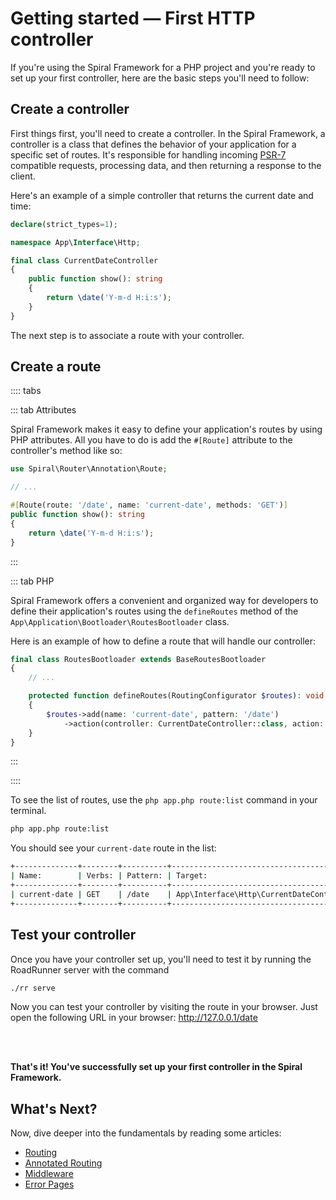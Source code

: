 # Getting started — First HTTP controller

If you're using the Spiral Framework for a PHP project and you're ready to set up your first controller, here are the
basic steps you'll need to follow:

## Create a controller

First things first, you'll need to create a controller. In the Spiral Framework, a controller is a class that defines
the behavior of your application for a specific set of routes. It's responsible for handling
incoming [PSR-7](https://www.php-fig.org/psr/psr-7/) compatible requests, processing data, and then returning a response
to the client.

Here's an example of a simple controller that returns the current date and time:

```php
declare(strict_types=1);

namespace App\Interface\Http;

final class CurrentDateController 
{
    public function show(): string
    {
        return \date('Y-m-d H:i:s');
    }
}
```

The next step is to associate a route with your controller.

## Create a route

:::: tabs

::: tab Attributes

Spiral Framework makes it easy to define your application's
routes by using PHP attributes. All you have to do is add the `#[Route]` attribute to the controller's method like so:

```php
use Spiral\Router\Annotation\Route;

// ...

#[Route(route: '/date', name: 'current-date', methods: 'GET')]
public function show(): string
{
    return \date('Y-m-d H:i:s');
}
```

:::

::: tab PHP

Spiral Framework offers a convenient and organized way for developers to define their application's routes using the
`defineRoutes` method of the `App\Application\Bootloader\RoutesBootloader` class.

Here is an example of how to define a route that will handle our controller:

```php
final class RoutesBootloader extends BaseRoutesBootloader
{
    // ...

    protected function defineRoutes(RoutingConfigurator $routes): void
    {
        $routes->add(name: 'current-date', pattern: '/date')
            ->action(controller: CurrentDateController::class, action: 'show');
    }
}
```

:::

::::

To see the list of routes, use the `php app.php route:list` command in your terminal.

```bash
php app.php route:list
```

You should see your `current-date` route in the list:

```bash
+--------------+--------+----------+------------------------------------------------+--------+
| Name:        | Verbs: | Pattern: | Target:                                        | Group: |
+--------------+--------+----------+------------------------------------------------+--------+
| current-date | GET    | /date    | App\Interface\Http\CurrentDateController->show | web    |
+--------------+--------+----------+------------------------------------------------+--------+
```

## Test your controller

Once you have your controller set up, you'll need to test it by running the RoadRunner server with the command

```bash
./rr serve
```

Now you can test your controller by visiting the route in your browser. Just open the following URL in your
browser: http://127.0.0.1/date

<br><br>

**That's it! You've successfully set up your first controller in the Spiral Framework.**

## What's Next?

Now, dive deeper into the fundamentals by reading some articles:

* [Routing](../http/routing.md)
* [Annotated Routing](../http/annotated-routes.md)
* [Middleware](../http/middleware.md)
* [Error Pages](../http/errors.md)